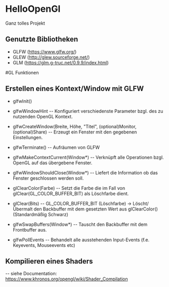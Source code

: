 # HelloOpenGl
Ganz tolles Projekt

## Genutzte Bibliotheken
- GLFW (https://www.glfw.org/)
- GLEW (http://glew.sourceforge.net/)
- GLM (https://glm.g-truc.net/0.9.9/index.html)

#GL Funktionen

## Erstellen eines Kontext/Window mit GLFW

- glfwInit()

- glfwWindowHint
-- Konfiguriert verschiedenste Parameter bzgl. des zu nutzenden OpenGL Kontext.

- glfwCreateWindow(Breite, Höhe, "Titel", (optional)Monitor, (optional)Share)
-- Erzeugt ein Fenster mit den gegebenen Einstellungen.

- glfwTerminate() 
-- Aufräumen von GLFW

- glfwMakeContextCurrent(Window*)
-- Verknüpft alle Operationen bzgl. OpenGL auf das übergebene Fenster.

- glfwWindowShouldClose(Window*)
-- Liefert die Information ob das Fenster geschlossen werden soll.

- glClearColor(Farbe)
-- Setzt die Farbe die im Fall von glClear(GL_COLOR_BUFFER_BIT) als Löschfarbe dient.

- glClear(Bits)
-- GL_COLOR_BUFFER_BIT (Löschfarbe) -> Löscht/Übermalt den Backbuffer mit dem gesetzten
Wert aus glClearColor() (Standardmäßig Schwarz)

- glfwSwapBuffers(Window*)
-- Tauscht den Backbuffer mit dem Frontbuffer aus.

- glfwPollEvents
-- Behandelt alle ausstehenden Input-Events (f.e. Keyevents, Mouseevents etc)

## Kompilieren eines Shaders
-- siehe Documentation: https://www.khronos.org/opengl/wiki/Shader_Compilation
